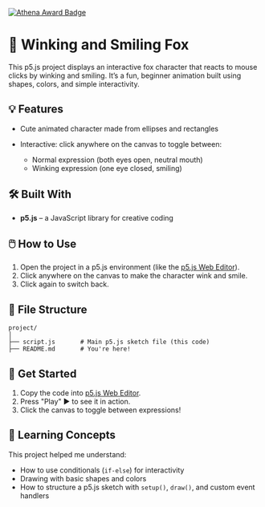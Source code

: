 [![Athena Award Badge](https://img.shields.io/endpoint?url=https%3A%2F%2Faward.athena.hackclub.com%2Fapi%2Fbadge)](https://award.athena.hackclub.com?utm_source=readme)
# 🐾 Winking and Smiling Fox

This p5.js project displays an interactive fox character that reacts to mouse clicks by winking and smiling. It’s a fun, beginner animation built using shapes, colors, and simple interactivity.

## 💡 Features

* Cute animated character made from ellipses and rectangles
* Interactive: click anywhere on the canvas to toggle between:

  * Normal expression (both eyes open, neutral mouth)
  * Winking expression (one eye closed, smiling)

## 🛠️ Built With

* **p5.js** – a JavaScript library for creative coding

## 🖱️ How to Use

1. Open the project in a p5.js environment (like the [p5.js Web Editor](https://editor.p5js.org/)).
2. Click anywhere on the canvas to make the character wink and smile.
3. Click again to switch back.

## 📁 File Structure

```
project/
│
├── script.js       # Main p5.js sketch file (this code)
├── README.md       # You're here!
```

## 🚀 Get Started

1. Copy the code into [p5.js Web Editor](https://editor.p5js.org/).
2. Press "Play" ▶ to see it in action.
3. Click the canvas to toggle between expressions!

## 🧠 Learning Concepts

This project helped me understand:

* How to use conditionals (`if-else`) for interactivity
* Drawing with basic shapes and colors
* How to structure a p5.js sketch with `setup()`, `draw()`, and custom event handlers
